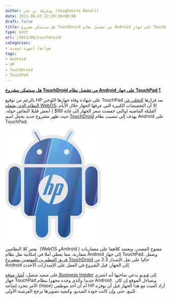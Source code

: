 ```yaml
---
author: يوغرطة بن علي (Youghourta Benali)
date: 2011-08-23 22:29:16+00:00
draft: false
title: هل سيتمكن مشروع TouchDroid من تشغيل نظام Android على جهاز TouchPad ؟
type: post
url: /2011/08/touchdroid/
categories:
- هواتف/ أجهزة لوحية
tags:
- Android
- HP
- TouchDroid
- TouchPad
---
```


[**هل سيتمكن مشروع TouchDroid من تشغيل نظام Android على جهاز TouchPad ؟**](https://www.it-scoop.com/2011/08/touchdroid/)




بالرغم من توقيع HP على شهادة وفاة جهازها اللوحي TouchPad بعد قرارها [التخلي عن النظام الذي يشغله WebOS](https://www.it-scoop.com/2011/08/hp-web-os-autonomy-corporation/)، إلا أن التخفيضات الكبيرة التي عرفها الجهاز خلال الأيام القليلة الماضية (والتي خفضت سعر الجهاز إلى غاية 99$ ) أنعش قليلا النقاش حوله، حيث ظهر مشروع جديد يحمل اسم [TouchDroid](http://rootzwiki.com/showthread.php?t=3327) يهدف إلى تنصيب نظام Android على TouchPad.




[![](touchdroid.png)
](https://www.it-scoop.com/2011/08/touchdroid/)




يعتبر كلا النظامين  (WebOS وAndroid ) مفتوح المصدر، ويعتمد كلاهما على معماريات متقاربة، مما يعطي أملا في إمكانية نقل نظام Android إلى جهاز TouchPad. ويعمل [فريق المطورين المهتمين بمشروع TouchDroid](https://twitter.com/#%21/HPTouchDroid) حاليا على نقل الإصدار 2.3 من Android إلى الجهاز، قبل الشروع في العمل على الإصدارات الأحدث.




على صعيد متصل، [أشار موقع Business Insider](http://www.businessinsider.com/android-touchpad-2011-8) إلى [فيديو](http://www.youtube.com/watch?v=DmpmlOpvoC0&feature=player_embedded) يدعي صاحبها أنه اشترى جهاز TouchPad جديدا والذي وجده مجهزا بنظام Android.  وتساءل الموقع إن كان الأمر مجرد إشاعة (Haox) أم أن أحد موظفي HP أراد العبث مع هذا الجهاز قبل أن يوفره للبيع، حتى وإن كانت جودة الفيديو، وكيفية تصويرها ترجح الفرضية الأولى.
